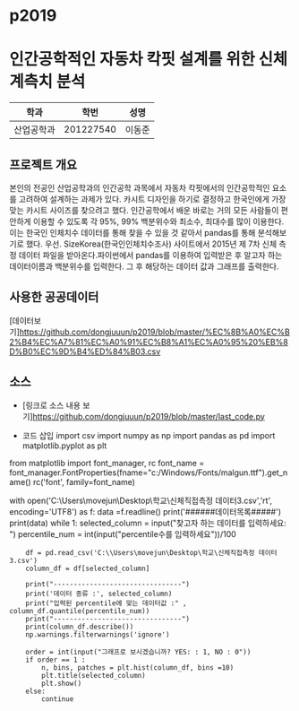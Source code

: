 # p2019

# 인간공학적인 자동차 칵핏 설계를 위한 신체계측치 분석

학과 | 학번 | 성명
---- | ---- | ---- 
산업공학과 |201227540|이동준


## 프로젝트 개요
 본인의 전공인 산업공학과의 인간공학 과목에서 자동차 칵핏에서의 인간공학적인 요소를 고려하여 설계하는 과제가 있다. 카시트 디자인을 하기로 결정하고 한국인에게 가장 맞는 카시트 사이즈를 찾으려고 했다. 
 인간공학에서 배운 바로는 거의 모든 사람들이 편안하게 이용할 수 있도록 각 95%, 99% 백분위수와 최소수, 최대수를 많이 이용한다. 
 이는 한국인 인체치수 데이터를 통해 찾을 수 있을 것 같아서 pandas를 통해 분석해보기로 했다.
 우선. SizeKorea(한국인인체치수조사) 사이트에서 2015년 제 7차 신체 측정 데이터 파일을 받아온다.파이썬에서 pandas를 이용하여 입력받은 후 알고자 하는 데이터이름과 백분위수를 입력한다. 
 그 후 해당하는 데이터 값과 그래프를 출력한다.

## 사용한 공공데이터 
[데이터보기]https://github.com/dongjuuun/p2019/blob/master/%EC%8B%A0%EC%B2%B4%EC%A7%81%EC%A0%91%EC%B8%A1%EC%A0%95%20%EB%8D%B0%EC%9D%B4%ED%84%B03.csv

## 소스
* [링크로 소스 내용 보기]https://github.com/dongjuuun/p2019/blob/master/last_code.py

* 코드 삽입
import csv
import numpy as np
import pandas as pd
import matplotlib.pyplot as plt

from matplotlib import font_manager, rc
font_name = font_manager.FontProperties(fname="c:/Windows/Fonts/malgun.ttf").get_name()
rc('font', family=font_name)

with open('C:\\Users\movejun\Desktop\학교\신체직접측정 데이터3.csv','rt', encoding='UTF8') as f:
    data =f.readline()
    print('######데이터목록#####')
    print(data)
    while 1:
        selected_column = input("찾고자 하는 데이터를 입력하세요: ")
        percentile_num = int(input("percentile수를 입력하세요"))/100

        df = pd.read_csv('C:\\Users\movejun\Desktop\학교\신체직접측정 데이터3.csv')
        column_df = df[selected_column]

        print("--------------------------------")
        print('데이터 종류 :', selected_column)
        print("입력된 percentile에 맞는 데이터값 :" , column_df.quantile(percentile_num))
        print("--------------------------------")
        print(column_df.describe())
        np.warnings.filterwarnings('ignore')

        order = int(input("그래프로 보시겠습니까? YES: : 1, NO : 0"))
        if order == 1 :
            n, bins, patches = plt.hist(column_df, bins =10)
            plt.title(selected_column)
            plt.show()
        else:
            continue
